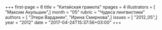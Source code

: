 +++
first-page = 6
title = "Китайская грамота"
npages = 4
illustrators = [ "Максим Акульшин",]
month = "05"
rubric = "Чудеса лингвистики"
authors = [ "Этери Варданян", "Ирина Смирнова",]
issues = [ "2012_05",]
year = "2012"
date = "2017-04-24T15:37:56+03:00"
+++
